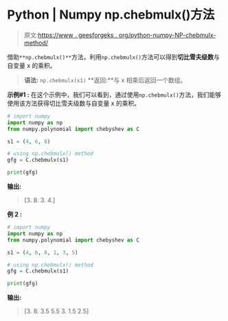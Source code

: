 # Python | Numpy np.chebmulx()方法

> 原文:[https://www . geesforgeks . org/python-numpy-NP-chebmulx-method/](https://www.geeksforgeeks.org/python-numpy-np-chebmulx-method/)

借助`**np.chebmulx()**`方法，利用`np.chebmulx()`方法可以得到**切比雪夫级数**与自变量 x 的乘积。

> **语法:** `np.chebmulx(s1)`
> **返回:**与 x 相乘后返回一个数组。

**示例#1 :**
在这个示例中，我们可以看到，通过使用`np.chebmulx()`方法，我们能够使用该方法获得切比雪夫级数与自变量 x 的乘积。

```py
# import numpy
import numpy as np
from numpy.polynomial import chebyshev as C

s1 = (4, 6, 8)

# using np.chebmulx() method
gfg = C.chebmulx(s1)

print(gfg)
```

**输出:**

> [3\. 8\. 3\. 4.]

**例 2 :**

```py
# import numpy
import numpy as np
from numpy.polynomial import chebyshev as C

s1 = (4, 6, 8, 1, 3, 5)

# using np.chebmulx() method
gfg = C.chebmulx(s1)

print(gfg)
```

**输出:**

> [3\. 8\. 3.5 5.5 3\. 1.5 2.5]